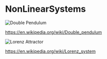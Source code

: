 # NonLinearSystems

![Double Pendulum](Double_Pendulum.gif)

https://en.wikipedia.org/wiki/Double_pendulum


![Lorenz Attractor]()


https://en.wikipedia.org/wiki/Lorenz_system
